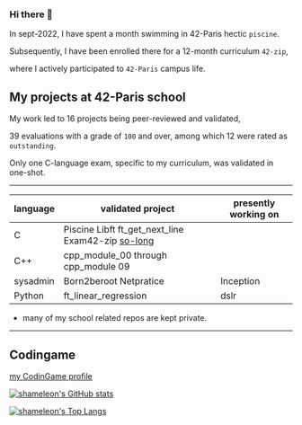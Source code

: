### Hi there 👋

<!--
**shameleon/shameleon** is a ✨ _special_ ✨ repository because its `README.md` (this file) appears on your GitHub profile.

Here are some ideas to get you started:

- 🔭 I’m currently working on ...
- 🌱 I’m currently learning ...
- 👯 I’m looking to collaborate on ...
- 🤔 I’m looking for help with ...
- 💬 Ask me about ...
- 📫 How to reach me: ...
- 😄 Pronouns: ...
- ⚡ Fun fact: ...
-->
In sept-2022, I have spent a month swimming in 42-Paris hectic ```piscine```. 

Subsequently, I have been enrolled there for a 12-month curriculum ```42-zip```, 

where I actively participated to ```42-Paris``` campus life.

## My projects at 42-Paris school

My work led to 16 projects being peer-reviewed and validated,

39 evaluations with a grade of ```100``` and over, among which 12 were rated as ```outstanding```.

Only one C-language exam, specific to my curriculum, was validated in one-shot.

***
| language     | validated project | presently working on |
| ------ |-------------------------------------------|----|
|C| Piscine   Libft   ft_get_next_line   Exam42-zip   [so-long](./so_long_project)||
|C++| cpp_module_00 through cpp_module 09||
|sysadmin| Born2beroot   Netpratice | Inception |
|Python | ft_linear_regression | dslr |

* many of my school related repos are kept private.
***

## Codingame
[my CodinGame profile](https://www.codingame.com/profile/eecc172724a1795985fdd230c13ec0e32605155)


[![shameleon's GitHub stats](https://github-readme-stats.vercel.app/api?username=shameleon&show_icons=true&theme=transparent)](https://github.com/shameleon/github-readme-stats)

[![shameleon's Top Langs](https://github-readme-stats.vercel.app/api/top-langs/?username=shameleon)](https://github.com/shameleon/github-readme-stats)
